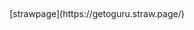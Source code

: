 # 

<p align="center">

</p>

<p align="center">
<img src="https://i.imgur.com/fjElQ58.png" alt="" class="center">
</p>

<p align="center">
[strawpage](https://getoguru.straw.page/)
</p>
